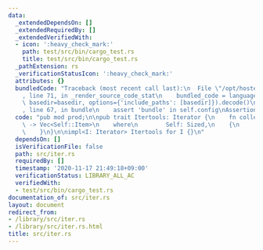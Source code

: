 ```yaml
---
data:
  _extendedDependsOn: []
  _extendedRequiredBy: []
  _extendedVerifiedWith:
  - icon: ':heavy_check_mark:'
    path: test/src/bin/cargo_test.rs
    title: test/src/bin/cargo_test.rs
  _pathExtension: rs
  _verificationStatusIcon: ':heavy_check_mark:'
  attributes: {}
  bundledCode: "Traceback (most recent call last):\n  File \"/opt/hostedtoolcache/Python/3.9.0/x64/lib/python3.9/site-packages/onlinejudge_verify/documentation/build.py\"\
    , line 71, in _render_source_code_stat\n    bundled_code = language.bundle(stat.path,\
    \ basedir=basedir, options={'include_paths': [basedir]}).decode()\n  File \"/opt/hostedtoolcache/Python/3.9.0/x64/lib/python3.9/site-packages/onlinejudge_verify/languages/user_defined.py\"\
    , line 67, in bundle\n    assert 'bundle' in self.config\nAssertionError\n"
  code: "pub mod prod;\n\npub trait Itertools: Iterator {\n    fn collect_vec(self)\
    \ -> Vec<Self::Item>\n    where\n        Self: Sized,\n    {\n        self.collect()\n\
    \    }\n}\n\nimpl<I: Iterator> Itertools for I {}\n"
  dependsOn: []
  isVerificationFile: false
  path: src/iter.rs
  requiredBy: []
  timestamp: '2020-11-17 21:49:18+09:00'
  verificationStatus: LIBRARY_ALL_AC
  verifiedWith:
  - test/src/bin/cargo_test.rs
documentation_of: src/iter.rs
layout: document
redirect_from:
- /library/src/iter.rs
- /library/src/iter.rs.html
title: src/iter.rs
---
```

